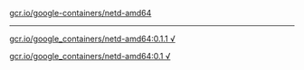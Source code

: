 [gcr.io/google-containers/netd-amd64](https://hub.docker.com/r/sqeven/netd-amd64/tags/) 

----
[gcr.io/google_containers/netd-amd64:0.1.1 √](https://hub.docker.com/r/sqeven/netd-amd64/tags/)

[gcr.io/google_containers/netd-amd64:0.1 √](https://hub.docker.com/r/sqeven/netd-amd64/tags/)

